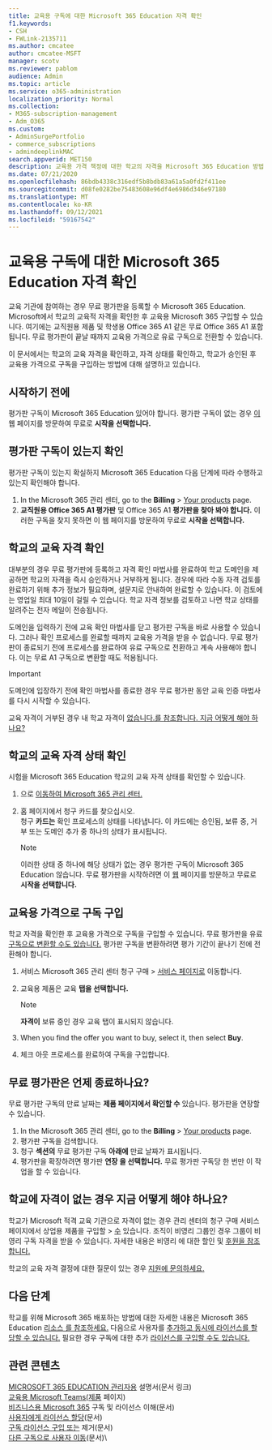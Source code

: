 ```yaml
---
title: 교육용 구독에 대한 Microsoft 365 Education 자격 확인
f1.keywords:
- CSH
- FWLink-2135711
ms.author: cmcatee
author: cmcatee-MSFT
manager: scotv
ms.reviewer: pablom
audience: Admin
ms.topic: article
ms.service: o365-administration
localization_priority: Normal
ms.collection:
- M365-subscription-management
- Adm_O365
ms.custom:
- AdminSurgePortfolio
- commerce_subscriptions
- admindeeplinkMAC
search.appverid: MET150
description: 교육용 가격 책정에 대한 학교의 자격을 Microsoft 365 Education 방법을 참조합니다.
ms.date: 07/21/2020
ms.openlocfilehash: 86bdb4338c316edf5b8bdb83a61a5a0fd2f411ee
ms.sourcegitcommit: d08fe0282be75483608e96df4e6986d346e97180
ms.translationtype: MT
ms.contentlocale: ko-KR
ms.lasthandoff: 09/12/2021
ms.locfileid: "59167542"
---
```

# <a name="verify-academic-eligibility-for-microsoft-365-education-subscriptions"></a>교육용 구독에 대한 Microsoft 365 Education 자격 확인

교육 기관에 참여하는 경우 무료 평가판을 등록할 수 Microsoft 365 Education. Microsoft에서 학교의 교육적 자격을 확인한 후 교육용 Microsoft 365 구입할 수 있습니다. 여기에는 교직원용 제품 및 학생용 Office 365 A1 같은 무료 Office 365 A1 포함됩니다. 무료 평가판이 끝날 때까지 교육용 가격으로 유료 구독으로 전환할 수 있습니다.

이 문서에서는 학교의 교육 자격을 확인하고, 자격 상태를 확인하고, 학교가 승인된 후 교육용 가격으로 구독을 구입하는 방법에 대해 설명하고 있습니다.

## <a name="before-you-begin"></a>시작하기 전에

평가판 구독이 Microsoft 365 Education 있어야 합니다. 평가판 구독이 없는 경우 [이](https://www.microsoft.com/microsoft-365/academic/compare-office-365-education-plans?activetab=tab%3aprimaryr1) 웹 페이지를 방문하여 무료로 **시작을 선택합니다.**

## <a name="verify-that-you-have-a-trial-subscription"></a>평가판 구독이 있는지 확인

평가판 구독이 있는지 확실하지 Microsoft 365 Education 다음 단계에 따라 수행하고 있는지 확인해야 합니다.

1. In the Microsoft 365 관리 센터, go to the **Billing** \> <a href="https://go.microsoft.com/fwlink/p/?linkid=842054" target="_blank">Your products</a> page.
2. **교직원용 Office 365 A1 평가판** 및 Office 365 A1 **평가판을 찾아 봐야 합니다.** 이러한 구독을 찾지 못하면 이 웹 페이지를 방문하여 무료로 **시작을 선택합니다.** [](https://www.microsoft.com/microsoft-365/academic/compare-office-365-education-plans?activetab=tab%3aprimaryr1)

## <a name="verify-your-schools-academic-eligibility"></a>학교의 교육 자격 확인

대부분의 경우 무료 평가판에 등록하고 자격 확인 마법사를 완료하여 학교 도메인을 제공하면 학교의 자격을 즉시 승인하거나 거부하게 됩니다. 경우에 따라 수동 자격 검토를 완료하기 위해 추가 정보가 필요하며, 설문지로 안내하여 완료할 수 있습니다. 이 검토에는 영업일 최대 10일이 걸릴 수 있습니다. 학교 자격 정보를 검토하고 나면 학교 상태를 알려주는 전자 메일이 전송됩니다.

도메인을 입력하기 전에 교육 확인 마법사를 닫고 평가판 구독을 바로 사용할 수 있습니다. 그러나 확인 프로세스를 완료할 때까지 교육용 가격을 받을 수 없습니다. 무료 평가판이 종료되기 전에 프로세스를 완료하여 유료 구독으로 전환하고 계속 사용해야 합니다. 이는 무료 A1 구독으로 변환할 때도 적용됩니다.

> [!IMPORTANT]
> 도메인에 입장하기 전에 확인 마법사를 종료한 경우 무료 평가판 동안 교육 인증 마법사를 다시 시작할 수 있습니다. [](https://go.microsoft.com/fwlink/p/?linkid=2135255)

교육 자격이 거부된 경우 내 학교 자격이 [없습니다.를 참조합니다. 지금 어떻게 해야 하나요?](#my-school-isnt-eligible-what-do-i-do-now)

## <a name="check-the-status-of-your-schools-academic-eligibility"></a>학교의 교육 자격 상태 확인

시험을 Microsoft 365 Education 학교의 교육 자격 상태를 확인할 수 있습니다.

1. 으로 <a href="https://go.microsoft.com/fwlink/p/?linkid=2024339" target="_blank">이동하여 Microsoft 365 관리 센터.</a>
2. 홈 페이지에서 청구 카드를  찾으십시오.\
    청구 **카드는** 확인 프로세스의 상태를 나타냅니다. 이 카드에는 승인됨, 보류 중, 거부 또는 도메인 추가 중 하나의 상태가 표시됩니다.

    > [!NOTE]
    > 이러한 상태 중 하나에 해당 상태가 없는 경우 평가판 구독이 Microsoft 365 Education 않습니다. 무료 평가판을 시작하려면 이 [웹](https://www.microsoft.com/microsoft-365/academic/compare-office-365-education-plans?activetab=tab%3aprimaryr1) 페이지를 방문하고 무료로 **시작을 선택합니다.**

## <a name="buy-subscriptions-at-academic-prices"></a>교육용 가격으로 구독 구입

학교 자격을 확인한 후 교육용 가격으로 구독을 구입할 수 있습니다. 무료 평가판을 유료 [구독으로 변환할 수도 있습니다.](../try-or-buy-microsoft-365.md) 평가판 구독을 변환하려면 평가 기간이 끝나기 전에 전환해야 합니다.

1. 서비스 Microsoft 365 관리 센터 청구 구매  \> <a href="https://go.microsoft.com/fwlink/p/?linkid=868433" target="_blank">서비스 페이지로</a> 이동합니다.
2. 교육용 제품은 교육 **탭을 선택합니다.**

    > [!NOTE]
    > **자격이** 보류 중인 경우 교육 탭이 표시되지 않습니다.

3. When you find the offer you want to buy, select it, then select **Buy**.
4. 체크 아웃 프로세스를 완료하여 구독을 구입합니다.

## <a name="when-does-my-free-trial-end"></a>무료 평가판은 언제 종료하나요?

무료 평가판 구독의 만료 날짜는 **제품 페이지에서 확인할 수** 있습니다. 평가판을 연장할 수 있습니다.

1. In the Microsoft 365 관리 센터, go to the **Billing** \> <a href="https://go.microsoft.com/fwlink/p/?linkid=842054" target="_blank">Your products</a> page.
2. 평가판 구독을 검색합니다.
3. 청구 **섹션의** 무료 평가판 구독 **아래에** 만료 날짜가 표시됩니다.
4. 평가판을 확장하려면 평가판 **연장 을 선택합니다.** 무료 평가판 구독당 한 번만 이 작업을 할 수 있습니다.

## <a name="my-school-isnt-eligible-what-do-i-do-now"></a>학교에 자격이 없는 경우 지금 어떻게 해야 하나요?

학교가 Microsoft 적격 교육 기관으로 자격이 없는 경우 관리 센터의 청구  구매 서비스 페이지에서 상업용 제품을 구입할 \> <a href="https://go.microsoft.com/fwlink/p/?linkid=868433" target="_blank">수</a> 있습니다. 조직이 비영리 그룹인 경우 그룹이 비영리 구독 자격을 받을 수 있습니다. 자세한 내용은 비영리 에 대한 할인 및 [후원을 참조합니다.](https://www.microsoft.com/nonprofits/eligibility)

학교의 교육 자격 결정에 대한 질문이 있는 경우 [지원에 문의하세요.](../../business-video/get-help-support.md)

## <a name="next-steps"></a>다음 단계

학교를 위해 Microsoft 365 배포하는 방법에 대한 자세한 내용은 Microsoft 365 Education [리소스 를 참조하세요.](/microsoft-365/education/deploy/) 다음으로 사용자를 [추가하고 동시에 라이선스를 할당할 수 있습니다.](../../admin/add-users/add-users.md) 필요한 경우 구독에 대한 추가 [라이선스를 구입할 수도 있습니다.](../licenses/buy-licenses.md)

## <a name="related-content"></a>관련 콘텐츠

[MICROSOFT 365 EDUCATION 관리자용](/education/itadmins) 설명서(문서 링크)\
[교육용 Microsoft Teams(제품](https://microsoft.com/education/products/teams/default.aspx) 페이지)\
[비즈니스용 Microsoft 365](../licenses/subscriptions-and-licenses.md) 구독 및 라이선스 이해(문서)\
[사용자에게 라이선스 할당](../../admin/manage/assign-licenses-to-users.md)(문서)\
[구독 라이선스 구입 또는](../licenses/buy-licenses.md) 제거(문서)\
[다른 구독으로 사용자 이동](move-users-different-subscription.md)(문서)\
